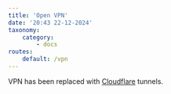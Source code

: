 ```yaml
---
title: 'Open VPN'
date: '20:43 22-12-2024'
taxonomy:
    category:
        - docs
routes:
    default: /vpn
---
```


VPN has been replaced with [Cloudflare](/cloudflare) tunnels.
